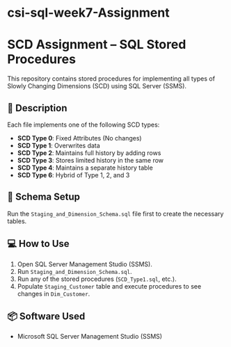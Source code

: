 # csi-sql-week7-Assignment
# SCD Assignment – SQL Stored Procedures

This repository contains stored procedures for implementing all types of Slowly Changing Dimensions (SCD) using SQL Server (SSMS).

## 📘 Description

Each file implements one of the following SCD types:
- **SCD Type 0**: Fixed Attributes (No changes)
- **SCD Type 1**: Overwrites data
- **SCD Type 2**: Maintains full history by adding rows
- **SCD Type 3**: Stores limited history in the same row
- **SCD Type 4**: Maintains a separate history table
- **SCD Type 6**: Hybrid of Type 1, 2, and 3

## 🧱 Schema Setup

Run the `Staging_and_Dimension_Schema.sql` file first to create the necessary tables.

## 💻 How to Use

1. Open SQL Server Management Studio (SSMS).
2. Run `Staging_and_Dimension_Schema.sql`.
3. Run any of the stored procedures (`SCD_Type1.sql`, etc.).
4. Populate `Staging_Customer` table and execute procedures to see changes in `Dim_Customer`.

## 📦 Software Used

- Microsoft SQL Server Management Studio (SSMS)
